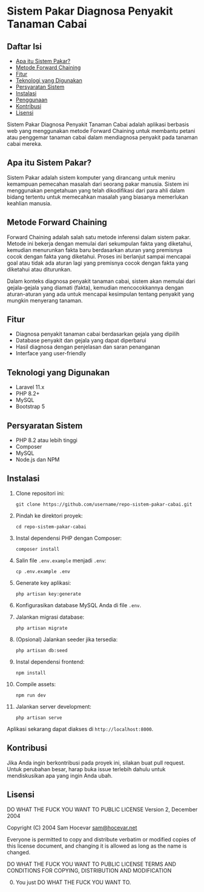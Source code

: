 # Sistem Pakar Diagnosa Penyakit Tanaman Cabai

## Daftar Isi
- [Apa itu Sistem Pakar?](#apa-itu-sistem-pakar)
- [Metode Forward Chaining](#metode-forward-chaining)
- [Fitur](#fitur)
- [Teknologi yang Digunakan](#teknologi-yang-digunakan)
- [Persyaratan Sistem](#persyaratan-sistem)
- [Instalasi](#instalasi)
- [Penggunaan](#penggunaan)
- [Kontribusi](#kontribusi)
- [Lisensi](#lisensi)

Sistem Pakar Diagnosa Penyakit Tanaman Cabai adalah aplikasi berbasis web yang menggunakan metode Forward Chaining untuk membantu petani atau penggemar tanaman cabai dalam mendiagnosa penyakit pada tanaman cabai mereka.

## Apa itu Sistem Pakar?

Sistem Pakar adalah sistem komputer yang dirancang untuk meniru kemampuan pemecahan masalah dari seorang pakar manusia. Sistem ini menggunakan pengetahuan yang telah dikodifikasi dari para ahli dalam bidang tertentu untuk memecahkan masalah yang biasanya memerlukan keahlian manusia.

## Metode Forward Chaining

Forward Chaining adalah salah satu metode inferensi dalam sistem pakar. Metode ini bekerja dengan memulai dari sekumpulan fakta yang diketahui, kemudian menurunkan fakta baru berdasarkan aturan yang premisnya cocok dengan fakta yang diketahui. Proses ini berlanjut sampai mencapai goal atau tidak ada aturan lagi yang premisnya cocok dengan fakta yang diketahui atau diturunkan.

Dalam konteks diagnosa penyakit tanaman cabai, sistem akan memulai dari gejala-gejala yang diamati (fakta), kemudian mencocokkannya dengan aturan-aturan yang ada untuk mencapai kesimpulan tentang penyakit yang mungkin menyerang tanaman.

## Fitur

- Diagnosa penyakit tanaman cabai berdasarkan gejala yang dipilih
- Database penyakit dan gejala yang dapat diperbarui
- Hasil diagnosa dengan penjelasan dan saran penanganan
- Interface yang user-friendly

## Teknologi yang Digunakan

- Laravel 11.x
- PHP 8.2+
- MySQL
- Bootstrap 5

## Persyaratan Sistem

- PHP 8.2 atau lebih tinggi
- Composer
- MySQL
- Node.js dan NPM

## Instalasi

1. Clone repositori ini:
   ```
   git clone https://github.com/username/repo-sistem-pakar-cabai.git
   ```

2. Pindah ke direktori proyek:
   ```
   cd repo-sistem-pakar-cabai
   ```

3. Instal dependensi PHP dengan Composer:
   ```
   composer install
   ```

4. Salin file `.env.example` menjadi `.env`:
   ```
   cp .env.example .env
   ```

5. Generate key aplikasi:
   ```
   php artisan key:generate
   ```

6. Konfigurasikan database MySQL Anda di file `.env`.

7. Jalankan migrasi database:
   ```
   php artisan migrate
   ```

8. (Opsional) Jalankan seeder jika tersedia:
   ```
   php artisan db:seed
   ```

9. Instal dependensi frontend:
   ```
   npm install
   ```

10. Compile assets:
    ```
    npm run dev
    ```

11. Jalankan server development:
    ```
    php artisan serve
    ```

Aplikasi sekarang dapat diakses di `http://localhost:8000`.

## Kontribusi

Jika Anda ingin berkontribusi pada proyek ini, silakan buat pull request. Untuk perubahan besar, harap buka issue terlebih dahulu untuk mendiskusikan apa yang ingin Anda ubah.

## Lisensi

DO WHAT THE FUCK YOU WANT TO PUBLIC LICENSE
Version 2, December 2004

Copyright (C) 2004 Sam Hocevar <sam@hocevar.net>

Everyone is permitted to copy and distribute verbatim or modified
copies of this license document, and changing it is allowed as long
as the name is changed.

DO WHAT THE FUCK YOU WANT TO PUBLIC LICENSE
TERMS AND CONDITIONS FOR COPYING, DISTRIBUTION AND MODIFICATION

0. You just DO WHAT THE FUCK YOU WANT TO.
